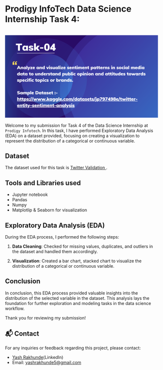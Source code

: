 # Prodigy InfoTech Data Science Internship Task 4:
<br>
<img src="https://github.com/Yash-0330/Prodigy-Infotech-Internship-Task-4/blob/7655a121fa8e3e3ebcf0d9dd3f83c36397be583f/TASK%204.png"   >

Welcome to my submission for Task 4 of the Data Science Internship at `Prodigy Infotech`. In this task, I have performed Exploratory Data Analysis (EDA) on a dataset provided, focusing on creating a visualization to represent the distribution of a categorical or continuous variable.

## Dataset

The dataset used for this task is <a href="https://github.com/Yash-0330/Prodigy-Infotech-Internship-Task-4/blob/7655a121fa8e3e3ebcf0d9dd3f83c36397be583f/twitter_validation.csv "> Twitter Validation </a>. 

## Tools and Libraries used
- Jupyter notebook
- Pandas
- Numpy
- Matplotlip & Seaborn for visualization



## Exploratory Data Analysis (EDA)

During the EDA process, I performed the following steps:

1. **Data Cleaning**: Checked for missing values, duplicates, and outliers in the dataset and handled them accordingly.

2. **Visualization**: Created a bar chart, stacked chart to visualize the distribution of a categorical or continuous variable. 



## Conclusion

In conclusion, this EDA process provided valuable insights into the distribution of the selected variable in the dataset. This analysis lays the foundation for further exploration and modeling tasks in the data science workflow.

Thank you for reviewing my submission!

## 📬 Contact

For any inquiries or feedback regarding this project, please contact:

- <a>[Yash Rakhunde](www.linkedin.com/in/yash-rakhunde-8292a6257)(LinkedIn)</a>
- Email: yashrakhunde5@gmail.com

